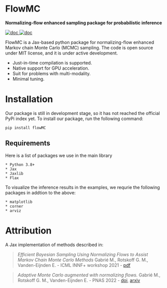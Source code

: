 # FlowMC

**Normalizing-flow enhanced sampling package for probabilistic inference**

<a href="https://FlowMC.readthedocs.io/en/latest/?">
<img src="https://badgen.net/badge/Read/the doc/blue" alt="doc"/>
</a>
<a href="https://github.com/kazewong/FlowMC/blob/Packaging/LICENSE">
<img src="https://badgen.net/badge/License/MIT/blue" alt="doc"/>
</a>


FlowMC is a Jax-based python package for normalizing-flow enhanced Markov chain Monte Carlo (MCMC) sampling.
The code is open source under MIT license, and it is under active development.

- Just-in-time compilation is supported.
- Native support for GPU acceleration.
- Suit for problems with multi-modality.
- Minimal tuning.

# Installation 

Our package is still in development stage, so it has not reached the official PyPi index yet.
To install our package, run the following command:

```
pip install flowMC
```

## Requirements

Here is a list of packages we use in the main library

    * Python 3.8+
    * Jax
    * Jaxlib
    * Flax

To visualize the inference results in the examples, we requrie the following packages in addtion to the above:

    * matplotlib
    * corner
    * arviz



# Attribution

A Jax implementation of methods described in: 
> *Efficient Bayesian Sampling Using Normalizing Flows to Assist Markov Chain Monte Carlo Methods* Gabrié M., Rotskoff G. M., Vanden-Eijnden E. - ICML INNF+ workshop 2021 - [pdf](https://openreview.net/pdf?id=mvtooHbjOwx)

> *Adaptive Monte Carlo augmented with normalizing flows.*
Gabrié M., Rotskoff G. M., Vanden-Eijnden E. - PNAS 2022 - [doi](https://www.pnas.org/doi/10.1073/pnas.2109420119), [arxiv](https://arxiv.org/abs/2105.12603)

 
